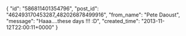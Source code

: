  {
   "id": "586811401354796",
   "post_id": "462493170453287_482026878499916",
   "from_name": "Pete Daoust",
   "message": "Haaa....these days !!! :D",
   "created_time": "2013-11-12T22:00:11+0000"
 }
